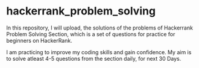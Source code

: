 # hackerrank_problem_solving
In this repository, I will upload, the solutions of the problems of Hackerrank Problem Solving Section, which is a set of questions for practice for beginners on HackerRank.  


I am practicing to improve my coding skills and gain confidence. My aim is to solve atleast 4-5 questions from the section daily, for next 30 Days.
